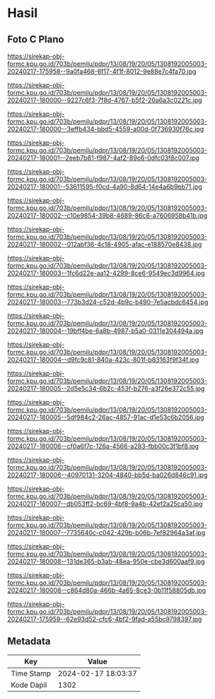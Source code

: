 # Hasil

## Foto C Plano

https://sirekap-obj-formc.kpu.go.id/703b/pemilu/pdpr/13/08/19/20/05/1308192005003-20240217-175958--9a0fa468-6f17-4f1f-8012-9e88e7c4fa70.jpg

https://sirekap-obj-formc.kpu.go.id/703b/pemilu/pdpr/13/08/19/20/05/1308192005003-20240217-180000--9227c6f3-7f8d-4767-b5f2-20a6a3c0221c.jpg

https://sirekap-obj-formc.kpu.go.id/703b/pemilu/pdpr/13/08/19/20/05/1308192005003-20240217-180000--3effb434-bbd5-4559-a00d-0f736930f76c.jpg

https://sirekap-obj-formc.kpu.go.id/703b/pemilu/pdpr/13/08/19/20/05/1308192005003-20240217-180001--2eeb7b81-f987-4af2-89c6-0dfc03f8c007.jpg

https://sirekap-obj-formc.kpu.go.id/703b/pemilu/pdpr/13/08/19/20/05/1308192005003-20240217-180001--53611595-f0cd-4a90-8d64-14e4a6b9eb71.jpg

https://sirekap-obj-formc.kpu.go.id/703b/pemilu/pdpr/13/08/19/20/05/1308192005003-20240217-180002--c10e9854-39b8-4689-86c8-a7606958b41b.jpg

https://sirekap-obj-formc.kpu.go.id/703b/pemilu/pdpr/13/08/19/20/05/1308192005003-20240217-180002--012abf36-4c18-4905-afac-e188570e8438.jpg

https://sirekap-obj-formc.kpu.go.id/703b/pemilu/pdpr/13/08/19/20/05/1308192005003-20240217-180003--1fc6d22e-aa12-4299-8ce6-9549ec3d9964.jpg

https://sirekap-obj-formc.kpu.go.id/703b/pemilu/pdpr/13/08/19/20/05/1308192005003-20240217-180003--773b3d24-c52d-4b9c-b490-7e5acbdc6454.jpg

https://sirekap-obj-formc.kpu.go.id/703b/pemilu/pdpr/13/08/19/20/05/1308192005003-20240217-180004--19bff4be-6a8b-4987-b5a0-0311e304494a.jpg

https://sirekap-obj-formc.kpu.go.id/703b/pemilu/pdpr/13/08/19/20/05/1308192005003-20240217-180004--d9fc9c81-840a-423c-801f-b83163f9f34f.jpg

https://sirekap-obj-formc.kpu.go.id/703b/pemilu/pdpr/13/08/19/20/05/1308192005003-20240217-180005--2d5e5c34-6b2c-453f-b276-a3f26e372c55.jpg

https://sirekap-obj-formc.kpu.go.id/703b/pemilu/pdpr/13/08/19/20/05/1308192005003-20240217-180005--5df984c2-26ac-4857-91ac-d1e53c6b2056.jpg

https://sirekap-obj-formc.kpu.go.id/703b/pemilu/pdpr/13/08/19/20/05/1308192005003-20240217-180006--cf0a6f7c-126a-4566-a283-fbb00c3f1bf8.jpg

https://sirekap-obj-formc.kpu.go.id/703b/pemilu/pdpr/13/08/19/20/05/1308192005003-20240217-180006--40970131-3204-4840-bb5d-ba026d846c91.jpg

https://sirekap-obj-formc.kpu.go.id/703b/pemilu/pdpr/13/08/19/20/05/1308192005003-20240217-180007--db053ff2-bc69-4bf8-9a4b-42ef2a25ca50.jpg

https://sirekap-obj-formc.kpu.go.id/703b/pemilu/pdpr/13/08/19/20/05/1308192005003-20240217-180007--7735640c-c042-429b-b06b-7ef82964a3af.jpg

https://sirekap-obj-formc.kpu.go.id/703b/pemilu/pdpr/13/08/19/20/05/1308192005003-20240217-180008--131de365-b3ab-48ea-950e-cbe3d600aaf9.jpg

https://sirekap-obj-formc.kpu.go.id/703b/pemilu/pdpr/13/08/19/20/05/1308192005003-20240217-180008--c864d80a-466b-4a65-8ce3-0b11f58805db.jpg

https://sirekap-obj-formc.kpu.go.id/703b/pemilu/pdpr/13/08/19/20/05/1308192005003-20240217-175959--62e93d52-cfc6-4bf2-9fad-a55bc9798397.jpg


## Metadata

| Key        | Value               |
| ---------- | ------------------- |
| Time Stamp | 2024-02-17 18:03:37 |
| Kode Dapil | 1302                |



